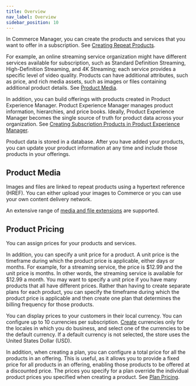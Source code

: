 ```yaml
---
title: Overview
nav_label: Overview
sidebar_position: 10
---
```


In Commerce Manager, you can create the products and services that you want to offer in a subscription. See [Creating Repeat Products](/docs/subscriptions/products/creating-products).

For example, an online streaming service organization might have different services available for subscription, such as Standard Definition Streaming, High-Definition Streaming, and 4K Streaming; each service provides a specific level of video quality. Products can have additional attributes, such as price, and rich media assets, such as images or files containing additional product details. See [Product Media](/docs/subscriptions/products/creating-products).

In addition, you can build offerings with products created in Product Experience Manager. Product Experience Manager manages product information, hierarchies, and price books. Ideally, Product Experience Manager becomes the single source of truth for product data across your organization. See [Creating Subscription Products in Product Experience Manager](/docs/subscriptions/products/creating-pxm-products).

Product data is stored in a database. After you have added your products, you can update your product information at any time and include those products in your offerings.

## Product Media

Images and files are linked to repeat products using a hypertext reference (HREF). You can either upload your images to Commerce or you can use your own content delivery network. 

An extensive range of [media and file extensions](/docs/pxm/products/product-assets/files-overview) are supported.

## Product Pricing

You can assign prices for your products and services. 

In addition, you can specify a unit price for a product. A unit price is the timeframe during which the product price is applicable, either days or months. For example, for a streaming service, the price is $12.99 and the unit price is months. In other words, the streaming service is available for $12.99 a month. You may want to specify a unit price if you have many products that all have different prices. Rather than having to create separate plans for each product, you can specify the timeframe during which the product price is applicable and then create one plan that determines the billing frequency for those products.

You can display prices to your customers in their local currency. You can configure up to 10 currencies per subscription. [Create](/docs/pxm/currencies/manage-currencies) currencies only for the locales in which you do business, and select one of the currencies to be the default currency. If a default currency is not selected, the store uses the United States Dollar (USD).

In addition, when creating a plan, you can configure a total price for all the products in an offering. This is useful, as it allows you to provide a fixed price for all products in an offering, enabling those products to be offered at a discounted price. The prices you specify for a plan override the individual product prices you specified when creating a product. See [Plan Pricing](/docs/subscriptions/subscription-plans/managing-subscription-plans-cm).
